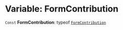 # Variable: FormContribution

`Const` **FormContribution**: typeof [`FormContribution`](/en/auto-docs/form-core/variables/FormContribution-1.md)
